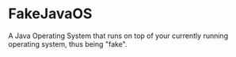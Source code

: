 FakeJavaOS
==========

A Java Operating System that runs on top of your currently running operating system, thus being "fake".
